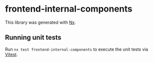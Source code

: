 # frontend-internal-components

This library was generated with [Nx](https://nx.dev).

## Running unit tests

Run `nx test frontend-internal-components` to execute the unit tests via [Vitest](https://vitest.dev/).
